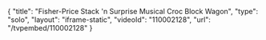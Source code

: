 {
    "title": "Fisher-Price Stack 'n Surprise Musical Croc Block Wagon",
    "type": "solo",
    "layout": "iframe-static",
    "videoId": "110002128",
    "url": "\/tvpembed\/110002128"
}